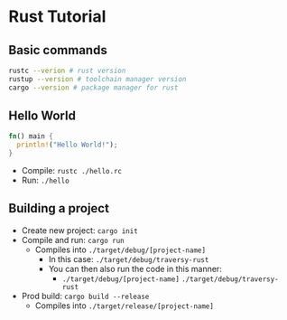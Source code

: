 # Rust Tutorial

## Basic commands

```bash
rustc --verion # rust version
rustup --version # toolchain manager version
cargo --version # package manager for rust
```

## Hello World

```rust
fn() main {
  println!("Hello World!");
}
```

- Compile: `rustc ./hello.rc`
- Run: `./hello`


## Building a project

- Create new project: `cargo init`
- Compile and run: `cargo run`
  - Compiles into `./target/debug/[project-name]`
    - In this case: `./target/debug/traversy-rust`
    - You can then also run the code in this manner:
      - `./target/debug/[project-name]` `./target/debug/traversy-rust`
- Prod build: `cargo build --release`
  - Compiles into `./target/release/[project-name]`

